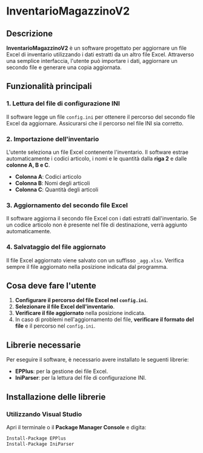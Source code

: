 # InventarioMagazzinoV2

## Descrizione
**InventarioMagazzinoV2** è un software progettato per aggiornare un file Excel di inventario utilizzando i dati estratti da un altro file Excel. Attraverso una semplice interfaccia, l'utente può importare i dati, aggiornare un secondo file e generare una copia aggiornata.

## Funzionalità principali

### 1. Lettura del file di configurazione INI
Il software legge un file `config.ini` per ottenere il percorso del secondo file Excel da aggiornare. Assicurarsi che il percorso nel file INI sia corretto.

### 2. Importazione dell'inventario
L'utente seleziona un file Excel contenente l'inventario. Il software estrae automaticamente i codici articolo, i nomi e le quantità dalla **riga 2** e dalle **colonne A, B e C**. 

- **Colonna A**: Codici articolo
- **Colonna B**: Nomi degli articoli
- **Colonna C**: Quantità degli articoli

### 3. Aggiornamento del secondo file Excel
Il software aggiorna il secondo file Excel con i dati estratti dall'inventario. Se un codice articolo non è presente nel file di destinazione, verrà aggiunto automaticamente.

### 4. Salvataggio del file aggiornato
Il file Excel aggiornato viene salvato con un suffisso `_agg.xlsx`. Verifica sempre il file aggiornato nella posizione indicata dal programma.

## Cosa deve fare l'utente

1. **Configurare il percorso del file Excel nel `config.ini`**.
2. **Selezionare il file Excel dell'inventario**.
3. **Verificare il file aggiornato** nella posizione indicata.
4. In caso di problemi nell'aggiornamento del file, **verificare il formato del file** e il percorso nel `config.ini`.

## Librerie necessarie

Per eseguire il software, è necessario avere installato le seguenti librerie:

- **EPPlus**: per la gestione dei file Excel.
- **IniParser**: per la lettura del file di configurazione INI.

## Installazione delle librerie

### Utilizzando Visual Studio

Apri il terminale o il **Package Manager Console** e digita:

```bash
Install-Package EPPlus
Install-Package IniParser
